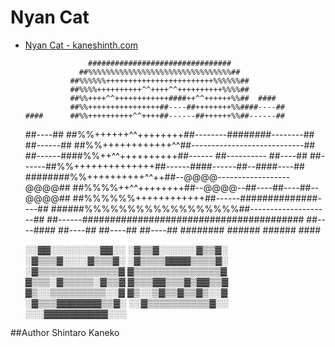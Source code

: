 Nyan Cat
========

- [Nyan Cat - kaneshinth.com](http://kaneshinth.com/nyancat)

                    ################################
                  ##%%%%%%%%%%%%%%%%%%%%%%%%%%%%%%%%##
                ##%%%%%%++++++++++++++++++++++++%%%%%%##
                ##%%%%++++++++++^^++++^^++++++++++%%%%##
                ##%%++++^^++++++++++++####++^^++++++%%##  ####
                ##%%++++++++++++++++##----##++++++++%%####----##
      ####      ##%%++++++++++^^++++##------##++++++%%##------##
    ##----##    ##%%++++++^^++++++++##--------########--------##
    ##------##  ##%%++++++++++++^^##----------------------------##
      ##------####%%++^^++++++++++##------  ##----------  ##----##
        ##------##%%++++++++++++++##------####------##--####----##
          ########%%++++++++++^^++##--@@@@------------------@@@@##
                ##%%%%++^^++++++++##--@@@@--##----##----##--@@@@##
                ##%%%%%%++++++++++++##------##############----##
              ######%%%%%%%%%%%%%%%%%%##--------------------##
            ##------########################################
            ##----####  ##----##        ##----##  ##----##
            ########    ######            ######    ####


    ░░▓▓░░░░░░░░▓▓░░
    ░▓▒▒▓░░░░░░▓▒▒▓░
    ░▓▒▒▒▓░░░░▓▒▒▒▓░
    ░▓▒▒▒▒▓▓▓▓▒▒▒▒▓░
    ░▓▒▒▒▒▒▒▒▒▒▒▒▒▒▓
    ▓▒▒▒▒▒▒▒▒▒▒▒▒▒▒▓
    ▓▒▒▒░▓▒▒▒▒▒░▓▒▒▓
    ▓▒▒▒▓▓▒▒▒▓▒▓▓▒▒▓
    ▓▒░░▒▒▒▒▒▒▒▒▒░░▓
    ▓▒░░▒▓▒▒▓▒▒▓▒░░▓
    ░▓▒▒▒▓▓▓▓▓▓▓▒▒▓░
    ░░▓▒▒▒▒▒▒▒▒▒▒▓░░
    ░░░▓▓▓▓▓▓▓▓▓▓░░░


##Author
Shintaro Kaneko

